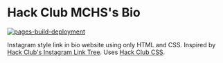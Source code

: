 # Hack Club MCHS's Bio

[![pages-build-deployment](https://github.com/hackclubmchs/bio/actions/workflows/pages/pages-build-deployment/badge.svg)](https://github.com/hackclubmchs/bio/actions/workflows/pages/pages-build-deployment)

Instagram style link in bio website using only HTML and CSS. Inspired by [Hack Club's Instagram Link Tree](https://github.com/hackclub/link-tree). Uses [Hack Club CSS](https://css.hackclub.com).